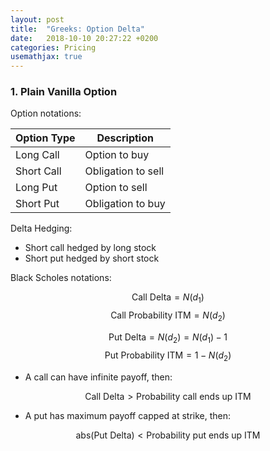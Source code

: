 ```yaml
---
layout: post
title:  "Greeks: Option Delta"
date:   2018-10-10 20:27:22 +0200
categories: Pricing
usemathjax: true
---
```

### 1. Plain Vanilla Option

Option notations:

| Option Type  | Description     |
|------------|--------------------|
| Long Call  | Option to buy      |
| Short Call | Obligation to sell |
| Long Put   | Option to sell     |
| Short Put  | Obligation to buy  |

Delta Hedging:

- Short call hedged by long stock
- Short put hedged by short stock

Black Scholes notations:

$$\text{Call Delta} = N(d_1)$$
$$\text{Call Probability ITM} = N(d_2)$$

$$\text{Put Delta} = N(d_2) = N(d_1) - 1$$
$$\text{Put Probability ITM} = 1 - N(d_2)$$

- A call can have infinite payoff, then:

$$ \text{Call Delta}  > \text{Probability call ends up ITM} $$

- A put has maximum payoff capped at strike, then:

$$ \text{abs(Put Delta)} < \text{Probability put ends up ITM} $$


